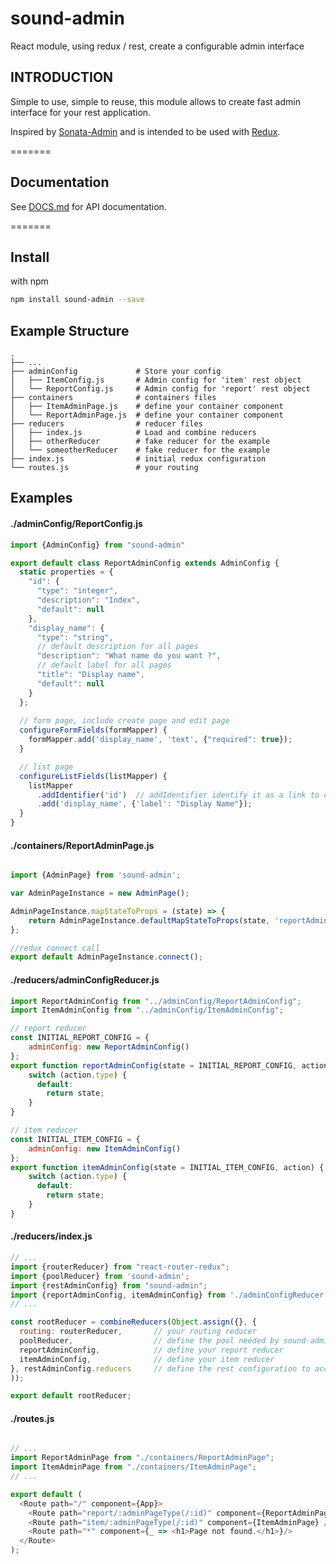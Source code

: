 # sound-admin
React module, using redux / rest, create a configurable admin interface

## INTRODUCTION
Simple to use, simple to reuse, this module allows to create fast admin interface
for your rest application.

Inspired by [Sonata-Admin](https://sonata-project.org/bundles/admin/2-3/doc/index.html) and 
is intended to be used with [Redux](https://github.com/gaearon/redux).

=======
## Documentation
See [DOCS.md](doc/DOCS.md) for API documentation.

=======
## Install
with npm
```sh
npm install sound-admin --save
```

## Example Structure
    .
    ├── ...
    ├── adminConfig             # Store your config 
    │   ├── ItemConfig.js       # Admin config for 'item' rest object
    │   └── ReportConfig.js     # Admin config for 'report' rest object
    ├── containers              # containers files
    │   ├── ItemAdminPage.js    # define your container component
    │   └── ReportAdminPage.js  # define your container component
    ├── reducers                # reducer files
    │   ├── index.js            # Load and combine reducers
    │   ├── otherReducer        # fake reducer for the example
    │   └── someotherReducer    # fake reducer for the example
    ├── index.js                # initial redux configuration
    └── routes.js               # your routing


## Examples
#### ./adminConfig/ReportConfig.js
```js
import {AdminConfig} from "sound-admin"

export default class ReportAdminConfig extends AdminConfig {
  static properties = {
    "id": {
      "type": "integer",
      "description": "Index",
      "default": null
    },
    "display_name": {
      "type": "string",
      // default description for all pages
      "description": "What name do you want ?",
      // default label for all pages
      "title": "Display name",
      "default": null
    }
  };
  
  // form page, include create page and edit page
  configureFormFields(formMapper) {
    formMapper.add('display_name', 'text', {"required": true});
  }

  // list page
  configureListFields(listMapper) {
    listMapper
      .addIdentifier('id')  // addIdentifier identify it as a link to edit page
      .add('display_name', {'label': "Display Name"});
  }
}
```

#### ./containers/ReportAdminPage.js
```js

import {AdminPage} from 'sound-admin';

var AdminPageInstance = new AdminPage();

AdminPageInstance.mapStateToProps = (state) => {
    return AdminPageInstance.defaultMapStateToProps(state, 'reportAdminConfig');
};

//redux connect call
export default AdminPageInstance.connect();
```

#### ./reducers/adminConfigReducer.js
```js
import ReportAdminConfig from "../adminConfig/ReportAdminConfig";
import ItemAdminConfig from "../adminConfig/ItemAdminConfig";

// report reducer
const INITIAL_REPORT_CONFIG = {
    adminConfig: new ReportAdminConfig()
};
export function reportAdminConfig(state = INITIAL_REPORT_CONFIG, action) {
    switch (action.type) {
      default:
        return state;
    }
}

// item reducer
const INITIAL_ITEM_CONFIG = {
    adminConfig: new ItemAdminConfig()
};
export function itemAdminConfig(state = INITIAL_ITEM_CONFIG, action) {
    switch (action.type) {
      default:
        return state;
    }
}
```

#### ./reducers/index.js
```js
// ...
import {routerReducer} from "react-router-redux";
import {poolReducer} from 'sound-admin';
import {restAdminConfig} from "sound-admin";
import {reportAdminConfig, itemAdminConfig} from './adminConfigReducer';
// ...

const rootReducer = combineReducers(Object.assign({}, {
  routing: routerReducer,       // your routing reducer
  poolReducer,                  // define the pool needed by sound-admin
  reportAdminConfig,            // define your report reducer
  itemAdminConfig,              // define your item reducer
}, restAdminConfig.reducers     // define the rest configuration to access the data
));

export default rootReducer;
```

#### ./routes.js
```js

// ...
import ReportAdminPage from "./containers/ReportAdminPage";
import ItemAdminPage from "./containers/ItemAdminPage";
// ...

export default (
  <Route path="/" component={App}>
    <Route path="report/:adminPageType(/:id)" component={ReportAdminPage} />
    <Route path="item/:adminPageType(/:id)" component={ItemAdminPage} />
    <Route path="*" component={_ => <h1>Page not found.</h1>}/>
  </Route>
);
```
